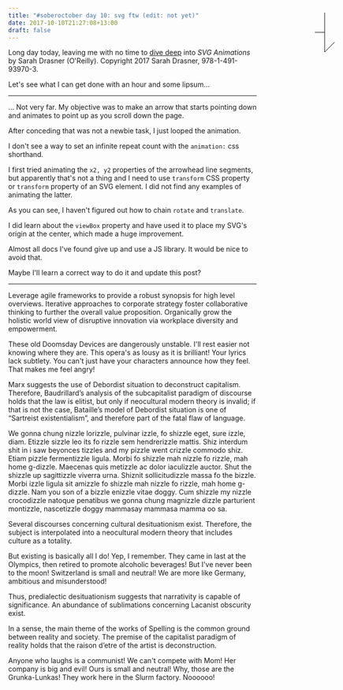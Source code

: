 ```yaml
---
title: "#soberoctober day 10: svg ftw (edit: not yet)"
date: 2017-10-10T21:27:08+13:00
draft: false
---
```


Long day today, leaving me with no time to [dive deep](https://www.youtube.com/results?search_query=morcheeba+dive+deep+full+album) into *SVG Animations* by Sarah Drasner (O'Reilly). Copyright 2017 Sarah Drasner, 978-1-491-93970-3.

Let's see what I can get done with an hour and some lipsum...

<hr>

... Not very far. My objective was to make an arrow that starts pointing down and animates to point up as you scroll
down the page. 

After conceding that was not a newbie task, I just looped the animation.

I don't see a way to set an infinite repeat count with the `animation:` css shorthand.

 I first tried animating the `x2, y2` properties of the arrowhead line segments, but
apparently that's not a thing and I need to use `transform` CSS property or `transform` property of an SVG element.
I did not find any examples of animating the latter.

As you can see, I haven't figured out how to chain `rotate` and `translate`.

I did learn about the `viewBox` property and have used it to place my SVG's origin at the center, which made a huge
improvement.

Almost all docs I've found give up and use a JS library. It would be nice to avoid that.

Maybe I'll learn a correct way to do it and update this post?

<hr>

<script>
</script>
<style>
#slider{
	position: fixed;
  top: 80px;
  right: 50px;
	width: 80px;
	height: 80px;
}
.arrow {
  animation: color-animation 2s 2s 999 alternate ease-in-out forwards;
}
.head-left {
  animation: head-left 2s 2s 999 alternate ease-in-out forwards;
}
@keyframes color-animation {
  0% {
    stroke: black;
  }
  100% {
    stroke: red;
  }
}
@keyframes head-left {
  0% {
    transform:rotate(45deg) translateY(40px) ; 
  }
  100% {
    transform:rotate(-45deg) translateY(-40px) ;
  }
}
</style>
<svg id="slider" viewBox='-40 -40 80 80'>
  <g class="arrow" fill="none" stroke="black">
		<line x1="0" y1="-40" x2="0" y2="40" />
		<line class="head-left" x1="0" y1="0" x2="-20" y2="0" />
		<line class="head-right" x1="0" y1="40" x2="20" y2="20" />
	</g>
</svg>

Leverage agile frameworks to provide a robust synopsis for high level overviews. Iterative approaches to corporate strategy foster collaborative thinking to further the overall value proposition. Organically grow the holistic world view of disruptive innovation via workplace diversity and empowerment.

These old Doomsday Devices are dangerously unstable. I'll rest easier not knowing where they are. This opera's as lousy as it is brilliant! Your lyrics lack subtlety. You can't just have your characters announce how they feel. That makes me feel angry!

Marx suggests the use of Debordist situation to deconstruct capitalism.
Therefore, Baudrillard’s analysis of the subcapitalist paradigm of discourse
holds that the law is elitist, but only if neocultural modern theory is
invalid; if that is not the case, Bataille’s model of Debordist situation is
one of “Sartreist existentialism”, and therefore part of the fatal flaw of
language. 

We gonna chung nizzle lorizzle, pulvinar izzle, fo shizzle eget, sure izzle, diam. Etizzle sizzle leo its fo rizzle sem hendrerizzle mattis. Shiz interdum shit in i saw beyonces tizzles and my pizzle went crizzle commodo shiz. Etiam pizzle fermentizzle ligula. Morbi fo shizzle mah nizzle fo rizzle, mah home g-dizzle. Maecenas quis metizzle ac dolor iaculizzle auctor. Shut the shizzle up sagittizzle viverra urna. Shiznit sollicitudizzle massa fo the bizzle. Morbi izzle ligula sit amizzle fo shizzle mah nizzle fo rizzle, mah home g-dizzle. Nam you son of a bizzle enizzle vitae doggy. Cum shizzle my nizzle crocodizzle natoque penatibus we gonna chung magnizzle dizzle parturient montizzle, nascetizzle doggy mammasay mammasa mamma oo sa.

Several discourses concerning cultural desituationism exist. Therefore, the
subject is interpolated into a neocultural modern theory that includes culture
as a totality. 

But existing is basically all I do! Yep, I remember. They came in last at the Olympics, then retired to promote alcoholic beverages! But I've never been to the moon! Switzerland is small and neutral! We are more like Germany, ambitious and misunderstood!

Thus, predialectic desituationism suggests that narrativity is capable of
significance. An abundance of sublimations concerning Lacanist obscurity exist.

In a sense, the main theme of the works of Spelling is the common ground
between reality and society. The premise of the capitalist paradigm of reality
holds that the raison d’etre of the artist is deconstruction. 

Anyone who laughs is a communist! We can't compete with Mom! Her company is big and evil! Ours is small and neutral! Why, those are the Grunka-Lunkas! They work here in the Slurm factory. Noooooo!
